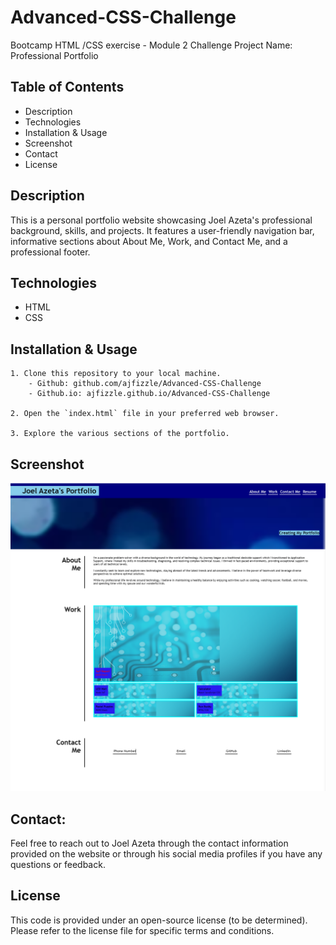 # Advanced-CSS-Challenge
Bootcamp HTML /CSS exercise - Module 2 Challenge
Project Name: Professional Portfolio

## Table of Contents
- Description
- Technologies
- Installation & Usage
- Screenshot
- Contact
- License

## Description
This is a personal portfolio website showcasing Joel Azeta's professional background, skills, and projects. It features a user-friendly navigation bar, informative sections about About Me, Work, and Contact Me, and a professional footer.

## Technologies
- HTML
- CSS


## Installation & Usage
    1. Clone this repository to your local machine.
        - Github: github.com/ajfizzle/Advanced-CSS-Challenge
        - Github.io: ajfizzle.github.io/Advanced-CSS-Challenge

    2. Open the `index.html` file in your preferred web browser.

    3. Explore the various sections of the portfolio.
## Screenshot
![alt text](image.png)

## Contact:
Feel free to reach out to Joel Azeta through the contact information provided on the website or through his social media profiles if you have any questions or feedback.

## License
This code is provided under an open-source license (to be determined). Please refer to the license file for specific terms and conditions.

